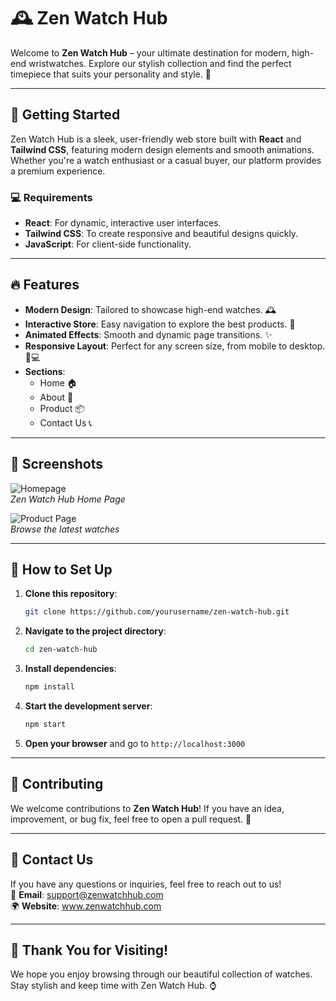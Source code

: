 
# 🕰️ Zen Watch Hub

Welcome to **Zen Watch Hub** – your ultimate destination for modern, high-end wristwatches. Explore our stylish collection and find the perfect timepiece that suits your personality and style. 🌟

---

## 🚀 Getting Started

Zen Watch Hub is a sleek, user-friendly web store built with **React** and **Tailwind CSS**, featuring modern design elements and smooth animations. Whether you're a watch enthusiast or a casual buyer, our platform provides a premium experience.

### 💻 Requirements
- **React**: For dynamic, interactive user interfaces.
- **Tailwind CSS**: To create responsive and beautiful designs quickly.
- **JavaScript**: For client-side functionality.
  
---

## 🔥 Features

- **Modern Design**: Tailored to showcase high-end watches. 🕰️
- **Interactive Store**: Easy navigation to explore the best products. 🛒
- **Animated Effects**: Smooth and dynamic page transitions. ✨
- **Responsive Layout**: Perfect for any screen size, from mobile to desktop. 📱💻
- **Sections**: 
  - Home 🏠
  - About 📖
  - Product 📦
  - Contact Us 📞

---

## 🌈 Screenshots

![Homepage](https://your-image-url.com/screenshot1.png)  
*Zen Watch Hub Home Page*

![Product Page](https://your-image-url.com/screenshot2.png)  
*Browse the latest watches*

---

## 🔨 How to Set Up

1. **Clone this repository**:
   ```bash
   git clone https://github.com/yourusername/zen-watch-hub.git
   ```

2. **Navigate to the project directory**:
   ```bash
   cd zen-watch-hub
   ```

3. **Install dependencies**:
   ```bash
   npm install
   ```

4. **Start the development server**:
   ```bash
   npm start
   ```

5. **Open your browser** and go to `http://localhost:3000`

---

## 📢 Contributing

We welcome contributions to **Zen Watch Hub**! If you have an idea, improvement, or bug fix, feel free to open a pull request. 🎉

---

## 🤝 Contact Us

If you have any questions or inquiries, feel free to reach out to us!  
📧 **Email**: support@zenwatchhub.com  
🌍 **Website**: www.zenwatchhub.com

---

## 💖 Thank You for Visiting!

We hope you enjoy browsing through our beautiful collection of watches. Stay stylish and keep time with Zen Watch Hub. ⌚

